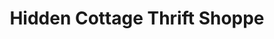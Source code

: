 ---
title: "Hidden Cottage Thrift Shoppe"
url: /cresco/hidden-cottage-thrift-shoppe/
shop: Gebrauchtwaren
---